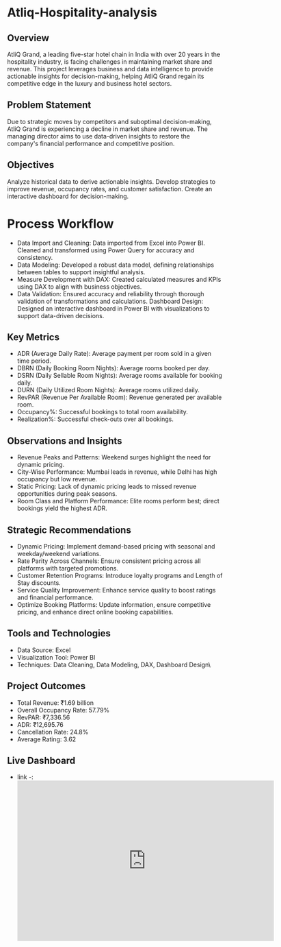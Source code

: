 # Atliq-Hospitality-analysis

## Overview
AtliQ Grand, a leading five-star hotel chain in India with over 20 years in the hospitality industry, is facing challenges in maintaining market share and revenue. This project leverages business and data intelligence to provide actionable insights for decision-making, helping AtliQ Grand regain its competitive edge in the luxury and business hotel sectors.

## Problem Statement
Due to strategic moves by competitors and suboptimal decision-making, AtliQ Grand is experiencing a decline in market share and revenue. The managing director aims to use data-driven insights to restore the company's financial performance and competitive position.

## Objectives
Analyze historical data to derive actionable insights.
Develop strategies to improve revenue, occupancy rates, and customer satisfaction.
Create an interactive dashboard for decision-making.

# Process Workflow
- Data Import and Cleaning:
Data imported from Excel into Power BI. Cleaned and transformed using Power Query for accuracy and consistency.
- Data Modeling:
Developed a robust data model, defining relationships between tables to support insightful analysis.
- Measure Development with DAX:
Created calculated measures and KPIs using DAX to align with business objectives.
-  Data Validation:
Ensured accuracy and reliability through thorough validation of transformations and calculations.
   Dashboard Design:
Designed an interactive dashboard in Power BI with visualizations to support data-driven decisions.

## Key Metrics
- ADR (Average Daily Rate): Average payment per room sold in a given time period.
- DBRN (Daily Booking Room Nights): Average rooms booked per day.
- DSRN (Daily Sellable Room Nights): Average rooms available for booking daily.
- DURN (Daily Utilized Room Nights): Average rooms utilized daily.
- RevPAR (Revenue Per Available Room): Revenue generated per available room.
- Occupancy%: Successful bookings to total room availability.
- Realization%: Successful check-outs over all bookings.

## Observations and Insights
- Revenue Peaks and Patterns: Weekend surges highlight the need for dynamic pricing.
- City-Wise Performance: Mumbai leads in revenue, while Delhi has high occupancy but low revenue.
- Static Pricing: Lack of dynamic pricing leads to missed revenue opportunities during peak seasons.
- Room Class and Platform Performance: Elite rooms perform best; direct bookings yield the highest ADR.

## Strategic Recommendations
- Dynamic Pricing: Implement demand-based pricing with seasonal and weekday/weekend variations.
- Rate Parity Across Channels: Ensure consistent pricing across all platforms with targeted promotions.
- Customer Retention Programs: Introduce loyalty programs and Length of Stay discounts.
- Service Quality Improvement: Enhance service quality to boost ratings and financial performance.
- Optimize Booking Platforms: Update information, ensure competitive pricing, and enhance direct online booking capabilities.

## Tools and Technologies
- Data Source: Excel
- Visualization Tool: Power BI
- Techniques: Data Cleaning, Data Modeling, DAX, Dashboard Design\

## Project Outcomes
- Total Revenue: ₹1.69 billion
- Overall Occupancy Rate: 57.79%
- RevPAR: ₹7,336.56
- ADR: ₹12,695.76
- Cancellation Rate: 24.8%
- Average Rating: 3.62

## Live Dashboard
- link -: <iframe title="Hospitality _analysis" width="600" height="373.5" src="https://app.powerbi.com/view?r=eyJrIjoiNmQ3MTJmMmUtNDgyNy00MWRiLWEwNGItZjRlODBjNzdjMzMzIiwidCI6ImM2ZTU0OWIzLTVmNDUtNDAzMi1hYWU5LWQ0MjQ0ZGM1YjJjNCJ9" frameborder="0" allowFullScreen="true"></iframe>
